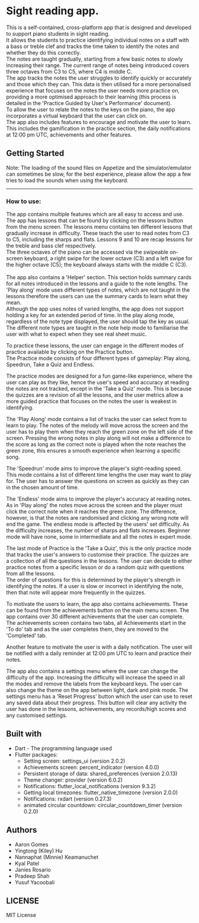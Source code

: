 # Sight reading app.

This is a self-contained, cross-platform app that is designed and developed to support piano students in sight reading.\
It allows the students to practice identifying individual notes on a staff with a bass or treble clef and tracks the time taken to identify the notes and whether they do this correctly.\
The notes are taught gradually, starting from a few basic notes to slowly increasing their range. The current range of notes being introduced covers three octaves from C3 to C5, where C4 is middle C.\
The app tracks the notes the user struggles to identify quickly or accurately and those which they can. This data is then utilised for a more personalised experience that focuses on the notes the user needs more practice on, providing a more optimised approach to their learning (this process is detailed in the 'Practice Guided by User's Performance' document).\
To allow the user to relate the notes to the keys on the piano, the app incorporates a virtual keyboard that the user can click on.\
The app also includes features to encourage and motivate the user to learn. This includes the gamification in the practice section, the daily notifications at 12:00 pm UTC, achievements and other features.

## Getting Started
Note: The loading of the sound files on Appetize and the simulator/emulator can sometimes be slow, for the best experience, please allow the app a few tries to load the sounds when using the keyboard.

---

### How to use:

The app contains multiple features which are all easy to access and use.\
The app has lessons that can be found by clicking on the lessons button from the menu screen.  The lessons menu contains ten different lessons that gradually increase in difficulty. These teach the user to read notes from C3 to C5, including the sharps and flats. Lessons 9 and 10 are recap lessons for the treble and bass clef respectively.\
The three octaves of the piano can be accessed via the swipeable on-screen keyboard, a right swipe for the lower octave (C3) and a left swipe for the higher octave (C5); the keyboard always starts with the middle C (C3).\
\
The app also contains a 'Helper' section. This section holds summary cards for all notes introduced in the lessons and a guide to the note lengths. The 'Play along' mode uses different types of notes, which are not taught in the lessons therefore the users can use the summary cards to learn what they mean.\
Although the app uses notes of varied lengths, the app does not support holding a key for an extended period of time. In the play along mode, regardless of the note type displayed, the user should tap the key as usual. The different note types are taught in the note help mode to familiarise the user with what to expect when they see real sheet music.

To practice these lessons, the user can engage in the different modes of practice available by clicking on the Practice button.\
The Practice mode consists of four different types of gameplay: Play along, Speedrun, Take a Quiz and Endless.

 The practice modes are designed for a fun game-like experience, where the user can play as they like, hence the user's speed and accuracy at reading the notes are not tracked, except in the 'Take a Quiz' mode. This is because the quizzes are a revision of all the lessons, and the user metrics allow a more guided practice that focuses on the notes the user is weakest in identifying.

The 'Play Along' mode contains a list of tracks the user can select from to learn to play. The notes of the melody will move across the screen and the user has to play them when they reach the green zone on the left side of the screen. Pressing the wrong notes in play along will not make a difference to the score as long as the correct note is played when the note reaches the green zone, this ensures a smooth experience when learning a specific song.

The 'Speedrun' mode aims to improve the player's sight-reading speed. This mode contains a list of different time lengths the user may want to play for. The user has to answer the questions on screen as quickly as they can in the chosen amount of time.

The 'Endless' mode aims to improve the player's accuracy at reading notes. As in 'Play along' the notes move across the screen and the player must click the correct note when it reaches the green zone. The difference, however, is that the notes are randomised and clicking any wrong note will end the game. The endless mode is affected by the users' set difficulty. As the difficulty increases, the number of sharps and flats increases. Beginner mode will have none, some in intermediate and all the notes in expert mode.

The last mode of Practice is the 'Take a Quiz', this is the only practice mode that tracks the user's answers to customise their practice. The quizzes are a collection of all the questions in the lessons. The user can decide to either practice notes from a specific lesson or do a random quiz with questions from all the lessons.\
The order of questions for this is determined by the player's strength in identifying the notes. If a user is slow or incorrect in identifying the note, then that note will appear more frequently in the quizzes.

To motivate the users to learn, the app also contains achievements. These can be found from the achievements button on the main menu screen. The app contains over 30 different achievements that the user can complete. The achievements screen contains two tabs, all Achievements start in the 'To do' tab and as the user completes them, they are moved to the 'Completed' tab.

Another feature to motivate the user is with a daily notification. The user will be notified with a daily reminder at 12:00 pm UTC to learn and practice their notes.

The app also contains a settings menu where the user can change the difficulty of the app. Increasing the difficulty will increase the speed in all the modes and remove the labels from the keyboard keys. The user can also change the theme on the app between light, dark and pink mode. The settings menu has a 'Reset Progress' button which the user can use to reset any saved data about their progress. This button will clear any activity the user has done in the lessons, achievements, any records/high scores and any customised settings.


## Built with
  - Dart  - The programming language used
  - Flutter packages:
    - Setting screen: settings_ui (version 2.0.2)
    - Achievements screen: percent_indicator (version 4.0.0)
    - Persistent storage of data: shared_preferences (version 2.0.13)
    - Theme changer: provider (version 6.0.2)
    - Notifications: flutter_local_notifications (version 9.3.2)
    - Getting local timezones: flutter_native_timezone (version 2.0.0)
    - Notifications: rxdart (version 0.27.3)
    - animated circular countdown: circular_countdown_timer (version 0.2.0)


## Authors
  - Aaron Gomes
  - Yingtong (Kiley) Hu
  - Nannaphat (Minnie) Keamanuchet
  - Kyal Patel
  - Janies Rosario
  - Pradeep Shah
  - Yusuf Yacoobali

## LICENSE
MIT License

